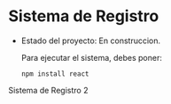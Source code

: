 <h1> Sistema de Registro</h1>

- Estado del proyecto: En construccion.

  Para ejecutar el sistema, debes poner:

  ```npm install react```
  
Sistema de Registro 2
